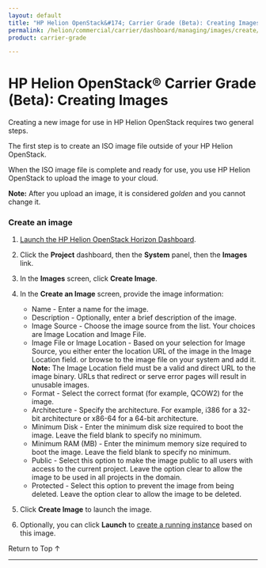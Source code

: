 ```yaml
---
layout: default
title: "HP Helion OpenStack&#174; Carrier Grade (Beta): Creating Images"
permalink: /helion/commercial/carrier/dashboard/managing/images/create/
product: carrier-grade

---
```

<!--UNDER REVISION-->

<script>

function PageRefresh {
onLoad="window.refresh"
}

PageRefresh();

</script>

<!-- <p style="font-size: small;"> <a href="/helion/commercial/carrier/ga1/install/">&#9664; PREV</a> | <a href="/helion/commercial/carrier/ga1/install-overview/">&#9650; UP</a> | <a href="/helion/commercial/carrier/ga1/">NEXT &#9654;</a></p> -->

# HP Helion OpenStack&#174; Carrier Grade (Beta): Creating Images

Creating a new image for use in HP Helion OpenStack requires two general steps.

The first step is to create an ISO image file outside of your HP Helion OpenStack. 

When the ISO image file is complete and ready for use, you use HP Helion OpenStack to upload the image to your cloud.

**Note:** After you upload an image, it is considered *golden* and you cannot change it.

### Create an image ###

1. [Launch the HP Helion OpenStack Horizon Dashboard](/helion/openstack/carrier/dashboard/login/).

2. Click the **Project** dashboard, then the **System** panel, then the **Images** link.

3. In the **Images** screen, click **Create Image**.

4. In the **Create an Image** screen, provide the image information:

	* Name - Enter a name for the image.
	* Description - Optionally, enter a brief description of the image.
	* Image Source - Choose the image source from the list. Your choices are Image Location and Image File.
	* Image File or Image Location - Based on your selection for Image Source, you either enter the location URL of the image in the Image Location field. or browse to the image file on your system and add it.
		**Note:** The Image Location field must be a valid and direct URL to the image binary. URLs that redirect or serve error pages will result in unusable images.
	* Format - Select the correct format (for example, QCOW2) for the image.
	* Architecture - Specify the architecture. For example, i386 for a 32-bit architecture or x86-64 for a 64-bit architecture.
	* Minimum Disk - Enter the minimum disk size required to boot the image. Leave the field blank to specify no minimum. 
	* Minimum RAM (MB) - Enter the minimum memory size required to boot the image. Leave the field blank to specify no minimum.
	* Public - Select this option to make the image public to all users with access to the current project. Leave the option clear to allow the image to be used in all projects in the domain.
	* Protected - Select this option to prevent the image from being deleted.  Leave the option clear to allow the image to be deleted.

5. Click **Create Image** to launch the image.	

6. Optionally, you can click **Launch** to [create a running instance](/helion/commercial/carrier/dashboard/managing/instances/create/) based on this image.

<a href="#top" style="padding:14px 0px 14px 0px; text-decoration: none;"> Return to Top &#8593; </a>


----
